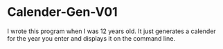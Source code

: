 # Calender-Gen-V01
I wrote this program when I was 12 years old. It just generates a calender for the year you enter and displays it on the command line. 
